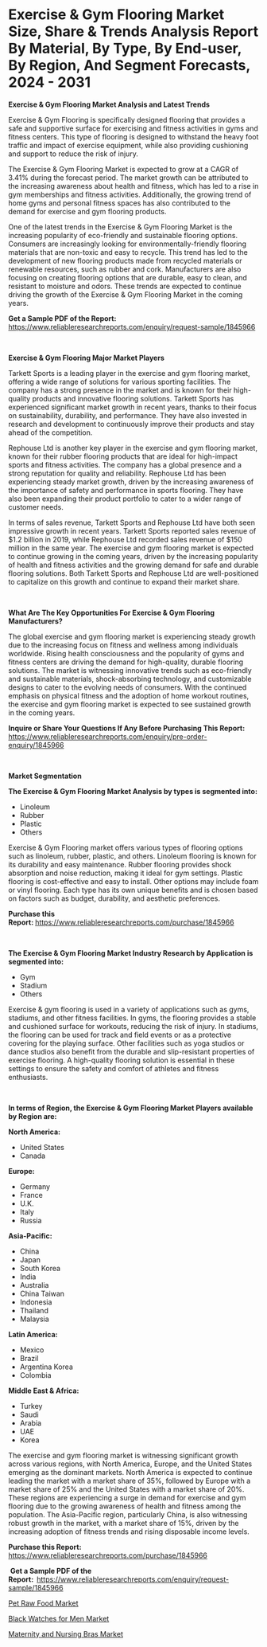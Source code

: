 <p><h1>Exercise & Gym Flooring Market Size, Share & Trends Analysis Report By Material, By Type, By End-user, By Region, And Segment Forecasts, 2024 - 2031</h1></p><p><strong>Exercise & Gym Flooring Market Analysis and Latest Trends</strong></p>
<p><p>Exercise & Gym Flooring is specifically designed flooring that provides a safe and supportive surface for exercising and fitness activities in gyms and fitness centers. This type of flooring is designed to withstand the heavy foot traffic and impact of exercise equipment, while also providing cushioning and support to reduce the risk of injury.</p><p>The Exercise & Gym Flooring Market is expected to grow at a CAGR of 3.41% during the forecast period. The market growth can be attributed to the increasing awareness about health and fitness, which has led to a rise in gym memberships and fitness activities. Additionally, the growing trend of home gyms and personal fitness spaces has also contributed to the demand for exercise and gym flooring products.</p><p>One of the latest trends in the Exercise & Gym Flooring Market is the increasing popularity of eco-friendly and sustainable flooring options. Consumers are increasingly looking for environmentally-friendly flooring materials that are non-toxic and easy to recycle. This trend has led to the development of new flooring products made from recycled materials or renewable resources, such as rubber and cork. Manufacturers are also focusing on creating flooring options that are durable, easy to clean, and resistant to moisture and odors. These trends are expected to continue driving the growth of the Exercise & Gym Flooring Market in the coming years.</p></p>
<p><strong>Get a Sample PDF of the Report:&nbsp;</strong> <a href="https://www.reliableresearchreports.com/enquiry/request-sample/1845966">https://www.reliableresearchreports.com/enquiry/request-sample/1845966</a></p>
<p>&nbsp;</p>
<p><strong>Exercise & Gym Flooring Major Market Players</strong></p>
<p><p>Tarkett Sports is a leading player in the exercise and gym flooring market, offering a wide range of solutions for various sporting facilities. The company has a strong presence in the market and is known for their high-quality products and innovative flooring solutions. Tarkett Sports has experienced significant market growth in recent years, thanks to their focus on sustainability, durability, and performance. They have also invested in research and development to continuously improve their products and stay ahead of the competition.</p><p>Rephouse Ltd is another key player in the exercise and gym flooring market, known for their rubber flooring products that are ideal for high-impact sports and fitness activities. The company has a global presence and a strong reputation for quality and reliability. Rephouse Ltd has been experiencing steady market growth, driven by the increasing awareness of the importance of safety and performance in sports flooring. They have also been expanding their product portfolio to cater to a wider range of customer needs.</p><p>In terms of sales revenue, Tarkett Sports and Rephouse Ltd have both seen impressive growth in recent years. Tarkett Sports reported sales revenue of $1.2 billion in 2019, while Rephouse Ltd recorded sales revenue of $150 million in the same year. The exercise and gym flooring market is expected to continue growing in the coming years, driven by the increasing popularity of health and fitness activities and the growing demand for safe and durable flooring solutions. Both Tarkett Sports and Rephouse Ltd are well-positioned to capitalize on this growth and continue to expand their market share.</p></p>
<p>&nbsp;</p>
<p><strong>What Are The Key Opportunities For Exercise & Gym Flooring Manufacturers?</strong></p>
<p><p>The global exercise and gym flooring market is experiencing steady growth due to the increasing focus on fitness and wellness among individuals worldwide. Rising health consciousness and the popularity of gyms and fitness centers are driving the demand for high-quality, durable flooring solutions. The market is witnessing innovative trends such as eco-friendly and sustainable materials, shock-absorbing technology, and customizable designs to cater to the evolving needs of consumers. With the continued emphasis on physical fitness and the adoption of home workout routines, the exercise and gym flooring market is expected to see sustained growth in the coming years.</p></p>
<p><strong>Inquire or Share Your Questions If Any Before Purchasing This Report:</strong> <a href="https://www.reliableresearchreports.com/enquiry/pre-order-enquiry/1845966">https://www.reliableresearchreports.com/enquiry/pre-order-enquiry/1845966</a></p>
<p>&nbsp;</p>
<p><strong>Market Segmentation</strong></p>
<p><strong>The Exercise & Gym Flooring Market Analysis by types is segmented into:</strong></p>
<p><ul><li>Linoleum</li><li>Rubber</li><li>Plastic</li><li>Others</li></ul></p>
<p><p>Exercise & Gym Flooring market offers various types of flooring options such as linoleum, rubber, plastic, and others. Linoleum flooring is known for its durability and easy maintenance. Rubber flooring provides shock absorption and noise reduction, making it ideal for gym settings. Plastic flooring is cost-effective and easy to install. Other options may include foam or vinyl flooring. Each type has its own unique benefits and is chosen based on factors such as budget, durability, and aesthetic preferences.</p></p>
<p><strong>Purchase this Report:&nbsp;</strong><a href="https://www.reliableresearchreports.com/purchase/1845966">https://www.reliableresearchreports.com/purchase/1845966</a></p>
<p>&nbsp;</p>
<p><strong>The Exercise & Gym Flooring Market Industry Research by Application is segmented into:</strong></p>
<p><ul><li>Gym</li><li>Stadium</li><li>Others</li></ul></p>
<p><p>Exercise & gym flooring is used in a variety of applications such as gyms, stadiums, and other fitness facilities. In gyms, the flooring provides a stable and cushioned surface for workouts, reducing the risk of injury. In stadiums, the flooring can be used for track and field events or as a protective covering for the playing surface. Other facilities such as yoga studios or dance studios also benefit from the durable and slip-resistant properties of exercise flooring. A high-quality flooring solution is essential in these settings to ensure the safety and comfort of athletes and fitness enthusiasts.</p></p>
<p>&nbsp;</p>
<p><strong>In terms of Region, the Exercise & Gym Flooring Market Players available by Region are:</strong></p>
<p>
    <p> <strong> North America: </strong>
        <ul>
            <li>United States</li>
            <li>Canada</li>
        </ul>
        </p> 
    <p> <strong> Europe: </strong>
        <ul>
            <li>Germany</li>
            <li>France</li>
            <li>U.K.</li>
            <li>Italy</li>
            <li>Russia</li>
        </ul>
        </p> 
    <p> <strong> Asia-Pacific: </strong>
        <ul>
            <li>China</li>
            <li>Japan</li>
            <li>South Korea</li>
            <li>India</li>
            <li>Australia</li>
            <li>China Taiwan</li>
            <li>Indonesia</li>
            <li>Thailand</li>
            <li>Malaysia</li>
        </ul>
        </p> 
    <p> <strong> Latin America: </strong>
        <ul>
            <li>Mexico</li>
            <li>Brazil</li>
            <li>Argentina Korea</li>
            <li>Colombia</li>
        </ul>
        </p> 
    <p> <strong> Middle East & Africa: </strong>
        <ul>
            <li>Turkey</li>
            <li>Saudi</li>
            <li>Arabia</li>
            <li>UAE</li>
            <li>Korea</li>
        </ul>
    </p>
    </p>
<p><p>The exercise and gym flooring market is witnessing significant growth across various regions, with North America, Europe, and the United States emerging as the dominant markets. North America is expected to continue leading the market with a market share of 35%, followed by Europe with a market share of 25% and the United States with a market share of 20%. These regions are experiencing a surge in demand for exercise and gym flooring due to the growing awareness of health and fitness among the population. The Asia-Pacific region, particularly China, is also witnessing robust growth in the market, with a market share of 15%, driven by the increasing adoption of fitness trends and rising disposable income levels.</p></p>
<p><strong>Purchase this Report: </strong><a href="https://www.reliableresearchreports.com/purchase/1845966">https://www.reliableresearchreports.com/purchase/1845966</a></p>
<p>&nbsp;<strong>Get a Sample PDF of the Report:&nbsp;&nbsp;</strong><a href="https://www.reliableresearchreports.com/enquiry/request-sample/1845966">https://www.reliableresearchreports.com/enquiry/request-sample/1845966</a></p>
<p><strong></strong></p>
<p><p><a href="https://github.com/yemakinde/Market-Research-Report-List-1/blob/main/pet-raw-food-market.md">Pet Raw Food Market</a></p><p><a href="https://github.com/jsmusil/Market-Research-Report-List-2/blob/main/black-watches-for-men-market.md">Black Watches for Men Market</a></p><p><a href="https://github.com/Alonsoolds3wq1d81czn8rbol/Market-Research-Report-List-1/blob/main/maternity-and-nursing-bras-market.md">Maternity and Nursing Bras Market</a></p></p>